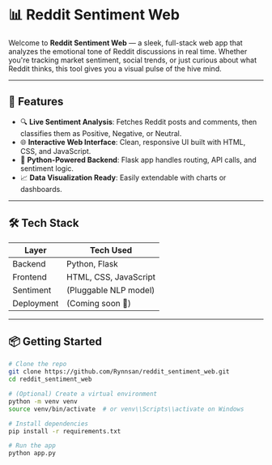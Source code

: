 # 📊 Reddit Sentiment Web

Welcome to **Reddit Sentiment Web** — a sleek, full-stack web app that analyzes the emotional tone of Reddit discussions in real time. Whether you're tracking market sentiment, social trends, or just curious about what Reddit thinks, this tool gives you a visual pulse of the hive mind.

---

## 🚀 Features

- 🔍 **Live Sentiment Analysis**: Fetches Reddit posts and comments, then classifies them as Positive, Negative, or Neutral.
- 🌐 **Interactive Web Interface**: Clean, responsive UI built with HTML, CSS, and JavaScript.
- 🧠 **Python-Powered Backend**: Flask app handles routing, API calls, and sentiment logic.
- 📈 **Data Visualization Ready**: Easily extendable with charts or dashboards.

---

## 🛠️ Tech Stack

| Layer       | Tech Used             |
|-------------|------------------------|
| Backend     | Python, Flask          |
| Frontend    | HTML, CSS, JavaScript  |
| Sentiment   | (Pluggable NLP model)  |
| Deployment  | (Coming soon 🚧)       |

---

## 📦 Getting Started

```bash
# Clone the repo
git clone https://github.com/Rynnsan/reddit_sentiment_web.git
cd reddit_sentiment_web

# (Optional) Create a virtual environment
python -m venv venv
source venv/bin/activate  # or venv\\Scripts\\activate on Windows

# Install dependencies
pip install -r requirements.txt

# Run the app
python app.py
